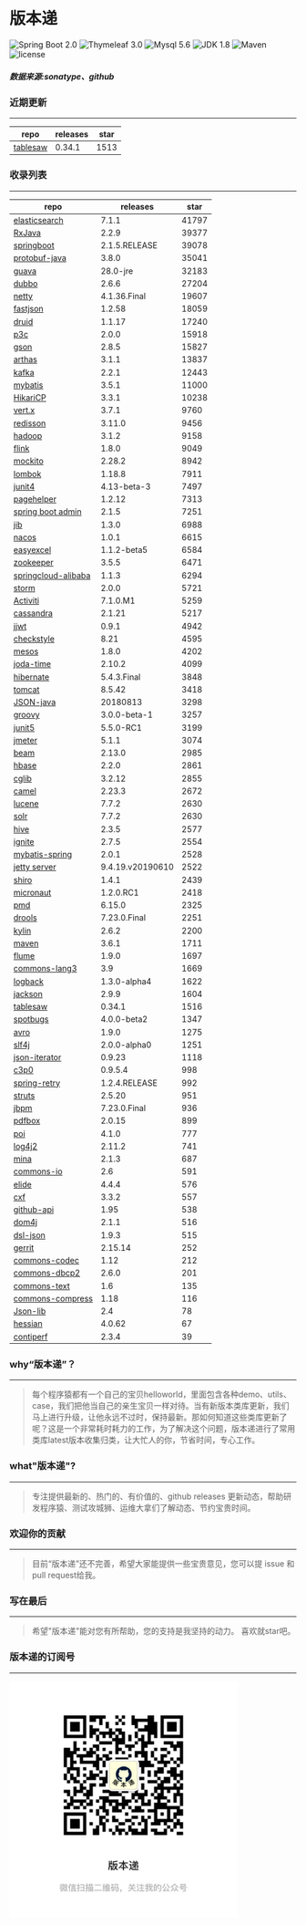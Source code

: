 # 版本递
![Spring Boot 2.0](https://img.shields.io/badge/Spring%20Boot-2.0-brightgreen.svg)
![Thymeleaf 3.0](https://img.shields.io/badge/Thymeleaf-3.0-yellow.svg)
![Mysql 5.6](https://img.shields.io/badge/Mysql-5.6-blue.svg)
![JDK 1.8](https://img.shields.io/badge/JDK-1.8-brightgreen.svg)
![Maven](https://img.shields.io/badge/Maven-3.5.0-yellowgreen.svg)
![license](https://img.shields.io/badge/license-Apache%202-blue.svg)
##### 数据来源:sonatype、github

### 近期更新
---
repo | releases | star
---|---|---
[tablesaw](https://github.com/jtablesaw/tablesaw) | 0.34.1 | 1513

### 收录列表
---
repo | releases | star
---|---|---
[elasticsearch](https://github.com/elastic/elasticsearch) | 7.1.1 | 41797 
[RxJava](https://github.com/ReactiveX/RxJava) | 2.2.9 | 39377 
[springboot](https://github.com/spring-projects/spring-boot) | 2.1.5.RELEASE | 39078 
[protobuf-java](https://github.com/protocolbuffers/protobuf) | 3.8.0 | 35041 
[guava](https://github.com/google/guava) | 28.0-jre | 32183 
[dubbo](https://github.com/apache/incubator-dubbo) | 2.6.6 | 27204 
[netty](https://github.com/netty/netty) | 4.1.36.Final | 19607 
[fastjson](https://github.com/alibaba/fastjson) | 1.2.58 | 18059 
[druid](https://github.com/alibaba/druid) | 1.1.17 | 17240 
[p3c](https://github.com/alibaba/p3c) | 2.0.0 | 15918 
[gson](https://github.com/google/gson) | 2.8.5 | 15827 
[arthas](https://github.com/alibaba/arthas) | 3.1.1 | 13837 
[kafka](https://github.com/apache/kafka) | 2.2.1 | 12443 
[mybatis](https://github.com/mybatis/mybatis-3) | 3.5.1 | 11000 
[HikariCP](https://github.com/brettwooldridge/HikariCP) | 3.3.1 | 10238 
[vert.x](https://github.com/eclipse-vertx/vert.x) | 3.7.1 | 9760 
[redisson](https://github.com/redisson/redisson) | 3.11.0 | 9456 
[hadoop](https://github.com/apache/hadoop) | 3.1.2 | 9158 
[flink](https://github.com/apache/flink) | 1.8.0 | 9049 
[mockito](https://github.com/mockito/mockito) | 2.28.2 | 8942 
[lombok](https://github.com/rzwitserloot/lombok) | 1.18.8 | 7911 
[junit4](https://github.com/junit-team/junit4) | 4.13-beta-3 | 7497 
[pagehelper](https://github.com/pagehelper/Mybatis-PageHelper) | 1.2.12 | 7313 
[spring boot admin](https://github.com/codecentric/spring-boot-admin) | 2.1.5 | 7251 
[jib](https://github.com/GoogleContainerTools/jib) | 1.3.0 | 6988 
[nacos](https://github.com/alibaba/nacos) | 1.0.1 | 6615 
[easyexcel](https://github.com/alibaba/easyexcel) | 1.1.2-beta5 | 6584 
[zookeeper](https://github.com/apache/zookeeper) | 3.5.5 | 6471 
[springcloud-alibaba](https://github.com/spring-cloud-incubator/spring-cloud-alibaba) | 1.1.3 | 6294 
[storm](https://github.com/apache/storm) | 2.0.0 | 5721 
[Activiti](https://github.com/Activiti/Activiti) | 7.1.0.M1 | 5259 
[cassandra](https://github.com/apache/cassandra) | 2.1.21 | 5217 
[jjwt](https://github.com/jwtk/jjwt) | 0.9.1 | 4942 
[checkstyle](https://github.com/checkstyle/checkstyle) | 8.21 | 4595 
[mesos](https://github.com/apache/mesos) | 1.8.0 | 4202 
[joda-time](https://github.com/JodaOrg/joda-time) | 2.10.2 | 4099 
[hibernate](https://github.com/hibernate/hibernate-orm) | 5.4.3.Final | 3848 
[tomcat](https://github.com/apache/tomcat) | 8.5.42 | 3418 
[JSON-java](https://github.com/stleary/JSON-java) | 20180813 | 3298 
[groovy](https://github.com/apache/groovy) | 3.0.0-beta-1 | 3257 
[junit5](https://github.com/junit-team/junit5) | 5.5.0-RC1 | 3199 
[jmeter](https://github.com/apache/jmeter) | 5.1.1 | 3074 
[beam](https://github.com/apache/beam) | 2.13.0 | 2985 
[hbase](https://github.com/apache/hbase) | 2.2.0 | 2861 
[cglib](https://github.com/cglib/cglib) | 3.2.12 | 2855 
[camel](https://github.com/apache/camel) | 2.23.3 | 2672 
[lucene](https://github.com/apache/lucene-solr) | 7.7.2 | 2630 
[solr](https://github.com/apache/lucene-solr) | 7.7.2 | 2630 
[hive](https://github.com/apache/hive) | 2.3.5 | 2577 
[ignite](https://github.com/apache/ignite) | 2.7.5 | 2554 
[mybatis-spring](https://github.com/mybatis/spring-boot-starter) | 2.0.1 | 2528 
[jetty server](https://github.com/eclipse/jetty.project) | 9.4.19.v20190610 | 2522 
[shiro](https://github.com/apache/shiro) | 1.4.1 | 2439 
[micronaut](https://github.com/micronaut-projects/micronaut-core) | 1.2.0.RC1 | 2418 
[pmd](https://github.com/pmd/pmd) | 6.15.0 | 2325 
[drools](https://github.com/kiegroup/drools) | 7.23.0.Final | 2251 
[kylin](https://github.com/apache/kylin) | 2.6.2 | 2200 
[maven](https://github.com/apache/maven) | 3.6.1 | 1711 
[flume](https://github.com/apache/flume) | 1.9.0 | 1697 
[commons-lang3](https://github.com/apache/commons-lang) | 3.9 | 1669 
[logback](https://github.com/qos-ch/logback) | 1.3.0-alpha4 | 1622 
[jackson](https://github.com/FasterXML/jackson-core) | 2.9.9 | 1604 
[tablesaw](https://github.com/jtablesaw/tablesaw) | 0.34.1 | 1516 
[spotbugs](https://github.com/spotbugs/spotbugs) | 4.0.0-beta2 | 1347 
[avro](https://github.com/apache/avro) | 1.9.0 | 1275 
[slf4j](https://github.com/qos-ch/slf4j) | 2.0.0-alpha0 | 1251 
[json-iterator](https://github.com/json-iterator/java) | 0.9.23 | 1118 
[c3p0](https://github.com/swaldman/c3p0) | 0.9.5.4 | 998 
[spring-retry](https://github.com/spring-projects/spring-retry) | 1.2.4.RELEASE | 992 
[struts](https://github.com/apache/struts) | 2.5.20 | 951 
[jbpm](https://github.com/kiegroup/jbpm) | 7.23.0.Final | 936 
[pdfbox](https://github.com/apache/pdfbox) | 2.0.15 | 899 
[poi](https://github.com/apache/poi) | 4.1.0 | 777 
[log4j2](https://github.com/apache/logging-log4j2) | 2.11.2 | 741 
[mina](https://github.com/apache/mina) | 2.1.3 | 687 
[commons-io](https://github.com/apache/commons-io) | 2.6 | 591 
[elide](https://github.com/yahoo/elide) | 4.4.4 | 576 
[cxf](https://github.com/apache/cxf) | 3.3.2 | 557 
[github-api](https://github.com/kohsuke/github-api) | 1.95 | 538 
[dom4j](https://github.com/dom4j/dom4j) | 2.1.1 | 516 
[dsl-json](https://github.com/ngs-doo/dsl-json) | 1.9.3 | 515 
[gerrit](https://github.com/GerritCodeReview/gerrit) | 2.15.14 | 252 
[commons-codec](https://github.com/apache/commons-codec) | 1.12 | 212 
[commons-dbcp2](https://github.com/apache/commons-dbcp) | 2.6.0 | 201 
[commons-text](https://github.com/apache/commons-text) | 1.6 | 135 
[commons-compress](https://github.com/apache/commons-compress) | 1.18 | 116 
[Json-lib](https://github.com/aalmiray/Json-lib) | 2.4 | 78 
[hessian](https://github.com/ebourg/hessian) | 4.0.62 | 67 
[contiperf](https://github.com/lucaspouzac/contiperf) | 2.3.4 | 39 

### why“版本递”？
--- 
>每个程序猿都有一个自己的宝贝helloworld，里面包含各种demo、utils、case，我们把他当自己的亲生宝贝一样对待。当有新版本类库更新，我们马上进行升级，让他永远不过时，保持最新。那如何知道这些类库更新了呢？这是一个非常耗时耗力的工作，为了解决这个问题，版本递进行了常用类库latest版本收集归类，让大忙人的你，节省时间，专心工作。


### what"版本递"?
---
> 专注提供最新的、热门的、有价值的、github releases 更新动态，帮助研发程序猿、测试攻城狮、运维大拿们了解动态、节约宝贵时间。

### 欢迎你的贡献
---
> 目前“版本递”还不完善，希望大家能提供一些宝贵意见，您可以提 issue 和 pull request给我。


### 写在最后
---
> 希望"版本递"能对您有所帮助，您的支持是我坚持的动力。
> 喜欢就star吧。

### 版本递的订阅号
---
<img src="https://github.com/jartisan2001/latest/blob/master/Image.jpg" width="400" hegiht="400" align=left />